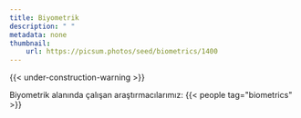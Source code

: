 ```yaml
---
title: Biyometrik
description: " "
metadata: none
thumbnail: 
    url: https://picsum.photos/seed/biometrics/1400
---
```


{{< under-construction-warning >}}

Biyometrik alanında çalışan araştırmacılarımız:
{{< people tag="biometrics" >}}
